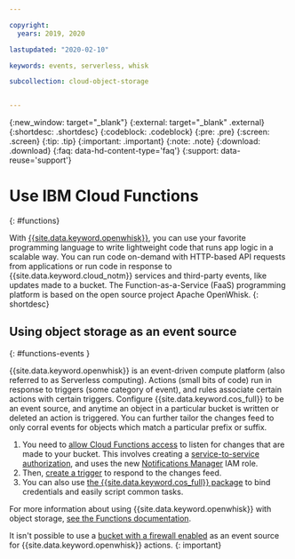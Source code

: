 ```yaml
---

copyright:
  years: 2019, 2020

lastupdated: "2020-02-10"

keywords: events, serverless, whisk

subcollection: cloud-object-storage


---
```

{:new_window: target="_blank"}
{:external: target="_blank" .external}
{:shortdesc: .shortdesc}
{:codeblock: .codeblock}
{:pre: .pre}
{:screen: .screen}
{:tip: .tip}
{:important: .important}
{:note: .note}
{:download: .download} 
{:faq: data-hd-content-type='faq'}
{:support: data-reuse='support'}

# Use IBM Cloud Functions
{: #functions}

With [{{site.data.keyword.openwhisk}}](/docs/openwhisk), you can use your favorite programming language to write lightweight code that runs app logic in a scalable way. You can run code on-demand with HTTP-based API requests from applications or run code in response to {{site.data.keyword.cloud_notm}} services and third-party events, like updates made to a bucket. The Function-as-a-Service (FaaS) programming platform is based on the open source project Apache OpenWhisk. 
{: shortdesc}

## Using object storage as an event source
{: #functions-events }

{{site.data.keyword.openwhisk}} is an event-driven compute platform (also referred to as Serverless computing). Actions (small bits of code) run in response to triggers (some category of event), and rules associate certain actions with certain triggers. Configure {{site.data.keyword.cos_full}} to be an event source, and anytime an object in a particular bucket is written or deleted an action is triggered. You can further tailor the changes feed to only corral events for objects which match a particular prefix or suffix. 

1. You need to [allow Cloud Functions access](/docs/openwhisk?topic=cloud-functions-pkg_obstorage#pkg_obstorage_ev) to listen for changes that are made to your bucket. This involves creating a [service-to-service authorization](/docs/iam?topic=iam-serviceauth), and uses the new [Notifications Manager](/docs/openwhisk?topic=cloud-functions-pkg_obstorage#pkg_obstorage_auth) IAM role.
2. Then, [create a trigger](/docs/openwhisk?topic=cloud-functions-pkg_obstorage#pkg_obstorage_ev_trig_ui) to respond to the changes feed.
3. You can also use [the {{site.data.keyword.cos_full}} package](/docs/openwhisk?topic=cloud-functions-pkg_obstorage#pkg_obstorage_actions) to bind credentials and easily script common tasks.

For more information about using {{site.data.keyword.openwhisk}} with object storage, [see the Functions documentation](/docs/openwhisk?topic=cloud-functions-pkg_obstorage).

It isn't possible to use a [bucket with a firewall enabled](/docs/cloud-object-storage?topic=cloud-object-storage-setting-a-firewall) as an event source for {{site.data.keyword.openwhisk}} actions.
{: important}
